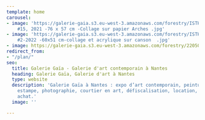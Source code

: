 ```yaml
---
template: home
carousel:
- image: 'https://galerie-gaia.s3.eu-west-3.amazonaws.com/forestry/ISTHME-Deep Blue
    #15, 2021 -76 x 57 cm -Collage sur papier Arches .jpg'
- image: 'https://galerie-gaia.s3.eu-west-3.amazonaws.com/forestry/ISTHME-Entre Bleus
    #2-2022 -60x51 cm-collage et acrylique sur canson  .jpg'
- image: https://galerie-gaia.s3.eu-west-3.amazonaws.com/forestry/220509-ISTHME0275.jpg
redirect_from:
- "/plan/"
seo:
  title: Galerie Gaïa - Galerie d'art contemporain à Nantes
  heading: Galerie Gaïa, Galerie d'art à Nantes
  type: website
  description: 'Galerie Gaïa à Nantes : expo d’art contemporain, peinture, sculpture,
    estampe, photographie, courtier en art, défiscalisation, location, prêt avant
    achat.'
  image: ''

---
```

